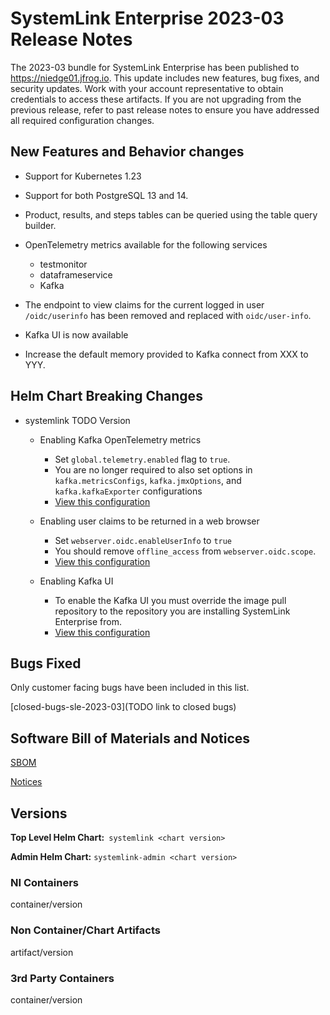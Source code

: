 # SystemLink Enterprise 2023-03 Release Notes

The 2023-03 bundle for SystemLink Enterprise has been published to <https://niedge01.jfrog.io>. This update includes new features, bug fixes, and security updates. Work with your account representative to obtain credentials to access these artifacts. If you are not upgrading from the previous release, refer to past release notes to ensure you have addressed all required configuration changes.

## New Features and Behavior changes

- Support for Kubernetes 1.23

- Support for both PostgreSQL 13 and 14.

- Product, results, and steps tables can be queried using the table query builder.

- OpenTelemetry metrics available for the following services
    - testmonitor
    - dataframeservice
    - Kafka

- The endpoint to view claims for the current logged in user `/oidc/userinfo` has been removed and replaced with `oidc/user-info`.

- Kafka UI is now available

- Increase the default memory provided to Kafka connect from XXX to YYY.

## Helm Chart Breaking Changes

- systemlink TODO Version
    - Enabling Kafka OpenTelemetry metrics
        - Set `global.telemetry.enabled` flag to `true`.
        - You are no longer required to also set options in `kafka.metricsConfigs`, `kafka.jmxOptions`, and `kafka.kafkaExporter` configurations
        - [View this configuration](https://github.com/ni/install-systemlink-enterprise/blob/2023-03/getting-started/templates/systemlink-values.yaml#L56)

    - Enabling user claims to be returned in a web browser
        - Set `webserver.oidc.enableUserInfo` to `true`
        - You should remove `offline_access` from `webserver.oidc.scope`.
        - [View this configuration](https://github.com/ni/install-systemlink-enterprise/blob/2023-03/getting-started/templates/systemlink-values.yaml#L110)

    - Enabling Kafka UI
        - To enable the Kafka UI you must override the image pull repository to the repository you are installing SystemLink Enterprise from.
        - [View this configuration](https://github.com/ni/install-systemlink-enterprise/blob/2023-03/getting-started/templates/systemlink-values.yaml#L606)

## Bugs Fixed

Only customer facing bugs have been included in this list.

[closed-bugs-sle-2023-03](TODO link to closed bugs)

## Software Bill of Materials and Notices

<!-- This section should link to the directories containing notices and SBOM. The URL for the release (tag) should be used. -->

[SBOM](https://github.com/ni/install-systemlink-enterprise/tree/2023-03/release-notes/2023-03/sbom)

[Notices](https://github.com/ni/install-systemlink-enterprise/tree/2023-03/release-notes/2023-03/notices)

## Versions

**Top Level Helm Chart:** `systemlink <chart version>`

**Admin Helm Chart:** `systemlink-admin <chart version>`

### NI Containers

container/version

### Non Container/Chart Artifacts

artifact/version

### 3rd Party Containers

container/version
